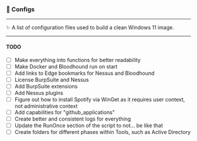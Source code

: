 <h3>🎁 Configs</h3>

---
✨ A list of configuration files used to build a clean Windows 11 image.

---
<h4>TODO</h4>

- [ ] Make everything into functions for better readability
- [ ] Make Docker and Bloodhound run on start
- [ ] Add links to Edge bookmarks for Nessus and Bloodhound
- [ ] License BurpSuite and Nessus
- [ ] Add BurpSuite extensions
- [ ] Add Nessus plugins
- [ ] Figure out how to install Spotify via WinGet as it requires user context, not administrative context
- [ ] Add capabilities for "github_applications"
- [ ] Create better and consistent logs for everything
- [ ] Update the RunOnce section of the script to not... be like that
- [ ] Create folders for different phases within Tools, such as Active Directory
